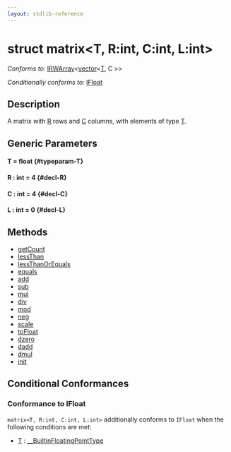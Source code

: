 ```yaml
---
layout: stdlib-reference
---
```


# struct matrix\<T, R:int, C:int, L:int\>

*Conforms to:* [IRWArray](/stdlib-reference/interfaces/irwarray-0123/index)\<[vector](/stdlib-reference/types/vector/index)\<[T](/stdlib-reference/types/vector/index#typeparam-T), C \>\>

*Conditionally conforms to:* [IFloat](/stdlib-reference/interfaces/ifloat-01/index)

## Description

A matrix with <span class='code'><a href="/stdlib-reference/types/matrix/index#decl-R" class="code_var">R</a></span> rows and <span class='code'><a href="/stdlib-reference/types/matrix/index#decl-C" class="code_var">C</a></span> columns, with elements of type <span class='code'><a href="/stdlib-reference/types/matrix/t-0" class="code_type">T</a></span>.


## Generic Parameters

#### T  = float {#typeparam-T}
#### R  : int = 4 {#decl-R}
#### C  : int = 4 {#decl-C}
#### L  : int = 0 {#decl-L}

## Methods

* [getCount](/stdlib-reference/types/matrix/getcount-3)
* [lessThan](/stdlib-reference/types/matrix/lessthan-4)
* [lessThanOrEquals](/stdlib-reference/types/matrix/lessthanorequals-48a)
* [equals](/stdlib-reference/types/matrix/equals)
* [add](/stdlib-reference/types/matrix/add)
* [sub](/stdlib-reference/types/matrix/sub)
* [mul](/stdlib-reference/types/matrix/mul)
* [div](/stdlib-reference/types/matrix/div)
* [mod](/stdlib-reference/types/matrix/mod)
* [neg](/stdlib-reference/types/matrix/neg)
* [scale](/stdlib-reference/types/matrix/scale)
* [toFloat](/stdlib-reference/types/matrix/tofloat-2)
* [dzero](/stdlib-reference/types/matrix/dzero)
* [dadd](/stdlib-reference/types/matrix/dadd)
* [dmul](/stdlib-reference/types/matrix/dmul)
* [init](/stdlib-reference/types/matrix/init)

## Conditional Conformances

### Conformance to IFloat
`matrix<T, R:int, C:int, L:int>` additionally conforms to `IFloat` when the following conditions are met:

  * [T](/stdlib-reference/types/matrix/t-0) : [\_\_BuiltinFloatingPointType](/stdlib-reference/interfaces/0_builtinfloatingpointtype-029hm/index)
